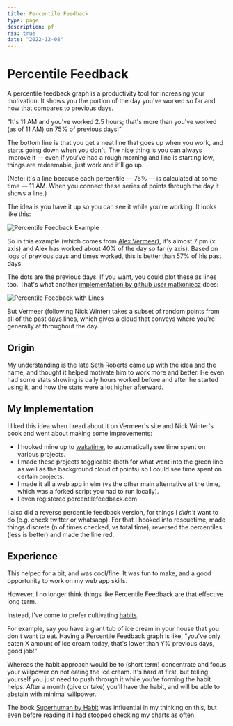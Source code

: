 ```yaml
---
title: Percentile Feedback 
type: page
description: pf
rss: true
date: "2022-12-08"
---
```


# Percentile Feedback
A percentile feedback graph is a productivity tool for increasing your
motivation. It shows you the portion of the day you've worked so far and how
that compares to previous days.

"It's 11 AM and you've worked 2.5 hours; that's more than you've worked (as of
11 AM) on 75% of previous days!"

The bottom line is that you get a neat line that goes up when you work, and
starts going down when you don't. The nice thing is you can always improve it —
even if you've had a rough morning and line is starting low, things are
redeemable, just work and it'll go up.

(Note: it's a line because each percentile — 75% — is calculated at some time —
11 AM. When you connect these series of points through the day it shows a
line.)

The idea is you have it up so you can see it while you're working. It looks
like this:

![Percentile Feedback Example](/images/percentile-feedback-example.png)

So in this example (which comes from [Alex Vermeer](https://alexvermeer.com/)),
it's almost 7 pm (x axis) and Alex has worked about 40% of the day so far (y
axis). Based on logs of previous days and times worked, this is better than 57%
of his past days.

The dots are the previous days. If you want, you could plot these as lines too.
That's what another [implementation by github user matkoniecz](https://github.com/matkoniecz/beeminder-percentile-feedback) does:

![Percentile Feedback with Lines](/images/percentile_feedback_lines.png)

But Vermeer (following Nick Winter) takes a subset of random points from all of
the past days lines, which gives a cloud that conveys where you're generally at
throughout the day.

## Origin
My understanding is the late [Seth
Roberts](https://en.wikipedia.org/wiki/Seth_Roberts) came up with the
idea and the name, and thought it helped motivate him to work more and better.
He even had some stats showing is daily hours worked before and after he
started using it, and how the stats were a lot higher afterward.

## My Implementation
I liked this idea when I read about it on Vermeer's site and Nick Winter's book
and went about making some improvements:
- I hooked mine up to [wakatime](https://wakatime.com/), to automatically see
  time spent on various projects.
- I made these projects toggleable (both for what went into the green line as
  well as the background cloud of points) so I could see time spent on certain
  projects.
- I made it all a web app in elm (vs the other main alternative at the time,
  which was a forked script you had to run locally).
- I even registered percentilefeedback.com

I also did a reverse percentile feedback version, for things I *didn't* want to
do (e.g. check twitter or whatsapp). For that I hooked into rescuetime, made
things discrete (n of times checked, vs total time), reversed the percentiles
(less is better) and made the line red.

## Experience
This helped for a bit, and was cool/fine. It was fun to make, and a good
opportunity to work on my web app skills. 

However, I no longer think things like Percentile Feedback are that effective
long term.

Instead, I've come to prefer cultivating [habits](/books/habit).

For example, say you have a giant tub of ice cream in your house that you don't
want to eat. Having a Percentile Feedback graph is like, "you've only eaten X
amount of ice cream today, that's lower than Y% previous days, good job!"

Whereas the habit approach would be to (short term) concentrate and focus your
willpower on not eating the ice cream. It's hard at first, but telling yourself
you just need to push through it while you're forming the habit helps. After a
month (give or take) you'll have the habit, and will be able to abstain with
minimal willpower.

The book [Superhuman by Habit](/books/habit) was influential in my thinking on
this, but even before reading it I had stopped checking my charts as often.
